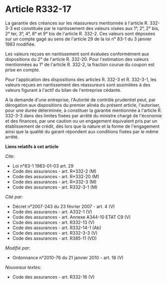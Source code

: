 # Article R332-17

La garantie des créances sur les réassureurs mentionnée à l'article R. 332-3-3 est constituée par le nantissement des valeurs
visées aux 1°, 2°, 2° bis, 2° ter, 3°, 4°, 8° et 9° bis de l'article R. 332-2. Ces valeurs sont déposées sur un compte gagé
au sens de l'article 29 de la loi n° 83-1 du 3 janvier 1983 modifiée.

Les valeurs reçues en nantissement sont évaluées conformément aux dispositions du 2° de l'article R. 332-20. Pour
l'estimation des valeurs mentionnées au 1° de l'article R. 332-2, la fraction courue du coupon est prise en compte.

Pour l'application des dispositions des articles R. 332-3 et R. 332-3-1, les valeurs reçues en nantissement des réassureurs
sont assimilées à des valeurs figurant à l'actif du bilan de l'entreprise cédante.

A la demande d'une entreprise, l'Autorité de contrôle prudentiel peut, par dérogation aux dispositions du premier alinéa du
présent article, l'autoriser, pour une durée déterminée, à constituer la garantie mentionnée à l'article R. 332-3-3 dans des
limites fixées par arrêté du ministre chargé de l'économie et des finances, par une caution ou un engagement équivalent pris
par un établissement de crédit, dès lors que la nature et la forme de l'engagement ainsi que la qualité du garant répondent
aux conditions fixées par le même arrêté.

**Liens relatifs à cet article**

_Cite_:

  - Loi n°83-1 1983-01-03 art. 29
  - Code des assurances - art. R*332-2 (M)
  - Code des assurances - art. R*332-20 (M)
  - Code des assurances - art. R*332-3 (M)
  - Code des assurances - art. R332-3-1 (M)

_Cité par_:

  - Décret  n°2007-243 du 23 février 2007 - art. 4 (V)
  - Code des assurances - art. A332-1 (V)
  - Code des assurances - art. Annexe A344-10 ETAT C9 (V)
  - Code des assurances - art. R332-13 (V)
  - Code des assurances - art. R332-14-1 (Ab)
  - Code des assurances - art. R332-3-3 (V)
  - Code des assurances - art. R385-11 (VD)

_Modifié par_:

  - Ordonnance n°2010-76 du 21 janvier 2010 - art. 18 (V)

_Nouveaux textes_:

  - Code des assurances - art. R332-16 (V)
